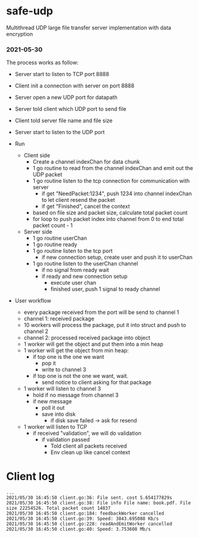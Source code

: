 # safe-udp
Multithread UDP large file transfer server implementation with data encryption

### 2021-05-30

The process works as follow:

- Server start to listen to TCP port 8888
- Client init a connection with server on port 8888
- Server open a new UDP port for datapath
- Server told client which UDP port to send file
- Client told server file name and file size
- Server start to listen to the UDP port
- Run
  - Client side
    - Create a channel indexChan for data chunk
    - 1 go routine to read from the channel indexChan and emit out the UDP packet
    - 1 go routine listen to the tcp connection for communication with server
      - if get "NeedPacket:1234", push 1234 into channel indexChan to let client resend the packet
      - if get "Finished", cancel the context
    - based on file size and packet size, calculate total packet count
    - for loop to push packet index into channel from 0 to end total packet count - 1
  - Server side
    - 1 go routine userChan
    - 1 go routine ready
    - 1 go routine listen to the tcp port
      - if new connection setup, create user and push it to userChan
    - 1 go routine listen to the userChan channel
      - if no signal from ready wait
      - if ready and new connection setup
        - execute user chan
        - finished user, push 1 signal to ready channel

- User workflow
  - every package received from the port will be send to channel 1
  - channel 1: received package
  - 10 workers will process the package, put it into struct and push to channel 2
  - channel 2: processed received package into object
  - 1 worker will get the object and put them into a min heap
  - 1 worker will get the object from min heap:
    - if top one is the one we want
      - pop it
      - write to channel 3
    - if top one is not the one we want, wait.
      - send notice to client asking for that package
  - 1 worker will listen to channel 3
    - hold if no message from channel 3
    - if new message
      - poll it out
      - save into disk
        - if disk save failed -> ask for resend
  - 1 worker will listen to TCP
    - if received "validation", we will do validation
      - if validation passed
        - Told client all packets received
        - Env clean up like cancel context

# Client log

```
...
2021/05/30 16:45:50 client.go:36: File sent. cost 5.654177829s
2021/05/30 16:45:50 client.go:38: File info File name: book.pdf. File size 22254526. Total packet count 14837
2021/05/30 16:45:50 client.go:184: feedbackWorker cancelled
2021/05/30 16:45:50 client.go:39: Speed: 3843.695088 Kb/s
2021/05/30 16:45:50 client.go:228: readAndEmitWorker cancelled
2021/05/30 16:45:50 client.go:40: Speed: 3.753608 Mb/s
```